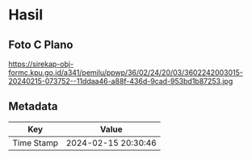 # Hasil

## Foto C Plano

https://sirekap-obj-formc.kpu.go.id/a341/pemilu/ppwp/36/02/24/20/03/3602242003015-20240215-073752--11ddaa46-a88f-436d-9cad-953bd1b87253.jpg


## Metadata

| Key        | Value               |
| ---------- | ------------------- |
| Time Stamp | 2024-02-15 20:30:46 |



